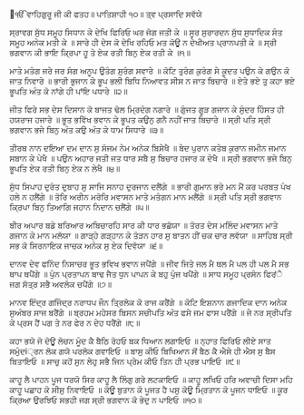 ੴ ਵਾਹਿਗੁਰੂ ਜੀ ਕੀ ਫਤਹ॥
ਪਾਤਿਸ਼ਾਹੀ ੧੦॥
ਤ੍ਵ ਪ੍ਰਸਾਦਿ ਸਵੱਯੇ

ਸ੍ਰਾਵਗ ਸੁੱਧ ਸਮੂਹ ਸਿਧਾਨ ਕੇ ਦੇਖਿ ਫਿਰਿਓ ਘਰ ਜੋਗ ਜਤੀ ਕੇ ॥
ਸੂਰ ਸੁਰਾਰਦਨ ਸੁੱਧ ਸੁਧਾਦਿਕ ਸੰਤ ਸਮੂਹ ਅਨੇਕ ਮਤੀ ਕੇ ॥
ਸਾਰੇ ਹੀ ਦੇਸ ਕੋ ਦੇਖਿ ਰਹਿਓ ਮਤ ਕੋਊ ਨ ਦੇਖੀਅਤ ਪ੍ਰਾਨਪਤੀ ਕੇ ॥
ਸ੍ਰੀ ਭਗਵਾਨ ਕੀ ਭਾਇ ਕ੍ਰਿਪਾ ਹੂ ਤੇ ਏਕ ਰਤੀ ਬਿਨੁ ਏਕ ਰਤੀ ਕੇ ॥੧॥

ਮਾਤੇ ਮਤੰਗ ਜਰੇ ਜਰ ਸੰਗ ਅਨੂਪ ਉਤੰਗ ਸੁਰੰਗ ਸਵਾਰੇ ॥ 
ਕੋਟਿ ਤੁਰੰਗ ਕੁਰੰਗ ਸੇ ਕੂਦਤ ਪਉਨ ਕੇ ਗਉਨ ਕੋ ਜਾਤ ਨਿਵਾਰੇ ॥ 
ਭਾਰੀ ਭੁਜਾਨ ਕੇ ਭੂਪ ਭਲੀ ਬਿਧਿ ਨਿਆਵਤ ਸੀਸ ਨ ਜਾਤ ਬਿਚਾਰੇ ॥
ਏਤੇ ਭਏ ਤੁ ਕਹਾ ਭਏ ਭੂਪਤਿ ਅੰਤ ਕੋ ਨਾਂਗੇ ਹੀ ਪਾਂਇ ਪਧਾਰੇ ॥੨॥ 

ਜੀਤ ਫਿਰੇ ਸਭ ਦੇਸ ਦਿਸਾਨ ਕੋ ਬਾਜਤ ਢੋਲ ਮ੍ਰਿਦੰਗ ਨਗਾਰੇ ॥
ਗੁੰਜਤ ਗੂੜ ਗਜਾਨ ਕੇ ਸੁੰਦਰ ਹਿੰਸਤ ਹੀ ਹਯਰਾਜ ਹਜਾਰੇ ॥
ਭੂਤ ਭਵਿੱਖ ਭਵਾਨ ਕੇ ਭੂਪਤ ਕਉਨੁ ਗਨੈ ਨਹੀਂ ਜਾਤ ਬਿਚਾਰੇ ॥
ਸ੍ਰੀ ਪਤਿ ਸ੍ਰੀ ਭਗਵਾਨ ਭਜੇ ਬਿਨੁ ਅੰਤ ਕਉ ਅੰਤ ਕੇ ਧਾਮ ਸਿਧਾਰੇ ॥੩॥

ਤੀਰਥ ਨਾਨ ਦਇਆ ਦਮ ਦਾਨ ਸੁ ਸੰਜਮ ਨੇਮ ਅਨੇਕ ਬਿਸੇਖੈ ॥ 
ਬੇਦ ਪੁਰਾਨ ਕਤੇਬ ਕੁਰਾਨ ਜਮੀਨ ਜਮਾਨ ਸਬਾਨ ਕੇ ਪੇਖੈ ॥
ਪਉਨ ਅਹਾਰ ਜਤੀ ਜਤ ਧਾਰ ਸਬੈ ਸੁ ਬਿਚਾਰ ਹਜਾਰ ਕ ਦੇਖੈ ॥
ਸ੍ਰੀ ਭਗਵਾਨ ਭਜੇ ਬਿਨੁ ਭੂਪਤਿ ਏਕ ਰਤੀ ਬਿਨੁ ਏਕ ਨ ਲੇਖੈ ॥੪॥

ਸੁੱਧ ਸਿਪਾਹ ਦੁਰੰਤ ਦੁਬਾਹ ਸੁ ਸਾਜਿ ਸਨਾਹ ਦੁਰਜਾਨ ਦਲੈਂਗੇ ॥
ਭਾਰੀ ਗੁਮਾਨ ਭਰੇ ਮਨ ਮੈਂ ਕਰ ਪਰਬਤ ਪੰਖ ਹਲੇ ਨ ਹਲੈਂਗੇ ॥
ਤੋਰਿ ਅਰੀਨ ਮਰੋਰਿ ਮਵਾਸਨ ਮਾਤੇ ਮਤੰਗਨ ਮਾਨ ਮਲੈਂਗੇ ॥
ਸ੍ਰੀ ਪਤਿ ਸ੍ਰੀ ਭਗਵਾਨ ਕ੍ਰਿਪਾ ਬਿਨੁ ਤਿਆਗਿ ਜਹਾਨ ਨਿਦਾਨ ਚਲੈਂਗੇ ॥੫॥

ਬੀਰ ਅਪਾਰ ਬਡੇ ਬਰਿਆਰ ਅਬਿਚਾਰਹਿ ਸਾਰ ਕੀ ਧਾਰ ਭਛੱਯਾ ॥
ਤੋਰਤ ਦੇਸ ਮਲਿੰਦ ਮਵਾਸਨ ਮਾਤੇ ਗਜਾਨ ਕੇ ਮਾਨ ਮਲੱਯਾ ॥
ਗਾੜ੍ਹੇ ਗੜ੍ਹਾਨ ਕੇ ਤੋੜਨ ਹਾਰ ਸੁ ਬਾਤਨ ਹੀਂ ਚਕ ਚਾਰ ਲਵੱਯਾ ॥ 
ਸਾਹਿਬ ਸ੍ਰੀ ਸਭ ਕੋ ਸਿਰਨਾਇਕ ਜਾਚਕ ਅਨੇਕ ਸੁ ਏਕ ਦਿਵੱਯਾ ॥੬॥

ਦਾਨਵ ਦੇਵ ਫਨਿੰਦ ਨਿਸਾਚਰ ਭੂਤ ਭਵਿਖ ਭਵਾਨ ਜਪੈਂਗੇ ॥
ਜੀਵ ਜਿਤੇ ਜਲ ਮੈ ਥਲ ਮੈ ਪਲ ਹੀ ਪਲ ਮੈ ਸਭ ਥਾਪ ਥਪੈਂਗੇ ॥
ਪੁੰਨ ਪ੍ਰਤਾਪਨ ਬਾਢ ਜੈਤ ਧੁਨ ਪਾਪਨ ਕੇ ਬਹੁ ਪੁੰਜ ਖਪੈਂਗੇ ॥
ਸਾਧ ਸਮੂਹ ਪ੍ਰਸੰਨ ਫਿਰਂੈ ਜਗ ਸੱਤ੍ਰ ਸਭੈ ਅਵਲੋਕ ਚਪੈਂਗੇ ॥੭॥

ਮਾਨਵ ਇੰਦ੍ਰ ਗਜਿੰਦ੍ਰ ਨਰਾਧਪ ਜੌਨ ਤ੍ਰਿਲੋਕ ਕੋ ਰਾਜ ਕਰੈਂਗੇ ॥
ਕੋਟਿ ਇਸ਼ਨਾਨ ਗਜਾਦਿਕ ਦਾਨ ਅਨੇਕ ਸੁਅੰਬਰ ਸਾਜ ਬਰੈਂਗੇ ॥ 
ਬ੍ਰਹਮ ਮਹੇਸਰ ਬਿਸਨ ਸਚੀਪਤਿ ਅੰਤ ਫਸੇ ਜਮ ਫਾਸ ਪਰੈਂਗੇ ॥
ਜੇ ਨਰ ਸ੍ਰੀਪਤਿ ਕੇ ਪ੍ਰਸ ਹੈਂ ਪਗ ਤੇ ਨਰ ਫੇਰ ਨ ਦੇਹ ਧਰੈਂਗੇ ॥੮॥

ਕਹਾ ਭਯੋ ਜੋ ਦੋਊ ਲੋਚਨ ਮੂੰਦ ਕੈ ਬੈਠਿ ਰੋਹਓ ਬਕ ਧਿਆਨ ਲਗਾਇਓ ॥
ਨ੍ਹਾਤ ਫਿਰਿਓ ਲੀਏ ਸਾਤ ਸਮੁੰਦi੍ਰਨ ਲੋਕ ਗਯੋ ਪਰਲੋਕ ਗਵਾਇਓ ॥
ਬਾਸੁ ਕੀਓ ਬਿਖਿਆਨ ਸੋਂ ਬੈਠ ਕੈ ਐਸੇ ਹੀ ਐਸ ਸੁ ਬੈਸ ਬਿਤਾਇਓ ॥
ਸਾਚੁ ਕਹੋਂ ਸੁਨ ਲੇਹੁ ਸਭੈ ਜਿਨ ਪ੍ਰੇਮ ਕੀਓ ਤਿਨ ਹੀ ਪ੍ਰਭ ਪਾਇਓ ॥੯॥

ਕਾਹੂ ਲੈ ਪਾਹਨ ਪੂਜ ਧਰਯੋ ਸਿਰ ਕਾਹੂ ਲੈ ਲਿੰਗੁ ਗਰੇ ਲਟਕਾਇਓ ॥ 
ਕਾਹੂ ਲਖਿਓ ਹਰਿ ਅਵਾਚੀ ਦਿਸਾ ਮਹਿ ਕਾਹੂ ਪਛਾਹ ਕੋ ਸੀਸੁ ਨਿਵਾਇਓ ॥
ਕੋਊ ਬੁਤਾਨ ਕੋ ਪੂਜਤ ਹੈ ਪਸੁ ਕੋਊ ਮ੍ਰਿਤਾਨ ਕੋ ਪੂਜਨ ਧਾਇਓ ॥
ਕੂਰ ਕ੍ਰਿਆ ਉਰਝਿਓ ਸਭਹੀ ਜਗ ਸ੍ਰੀ ਭਗਵਾਨ ਕੋ ਭੇਦੁ ਨ ਪਾਇਓ ॥੧੦॥
